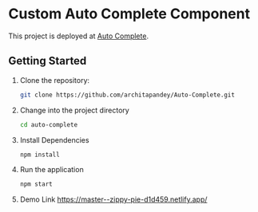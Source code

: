 # Custom Auto Complete Component

This project is deployed at [Auto Complete](https://master--zippy-pie-d1d459.netlify.app/).

## Getting Started

1. Clone the repository:
   ```bash
   git clone https://github.com/architapandey/Auto-Complete.git

2. Change into the project directory
   ```bash
   cd auto-complete
   
3. Install Dependencies
   ```bash
   npm install

4. Run the application
   ```bash
   npm start

5. Demo Link
   https://master--zippy-pie-d1d459.netlify.app/
